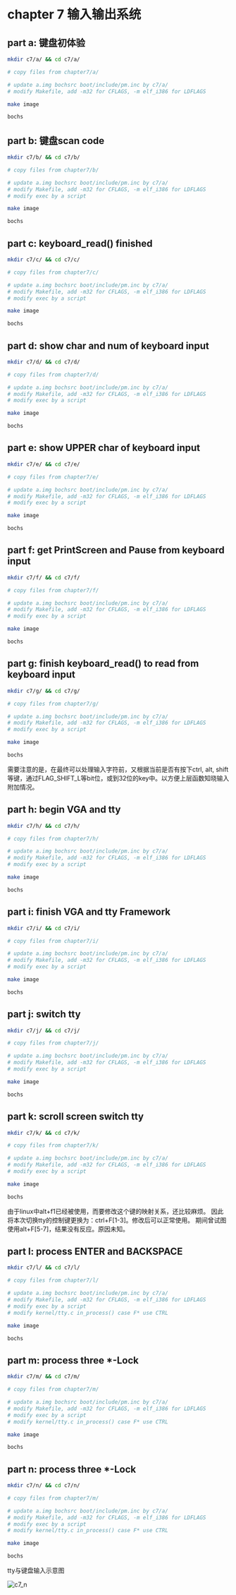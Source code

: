 # chapter 7 输入输出系统

## part a: 键盘初体验

```bash
mkdir c7/a/ && cd c7/a/

# copy files from chapter7/a/

# update a.img bochsrc boot/include/pm.inc by c7/a/
# modify Makefile, add -m32 for CFLAGS, -m elf_i386 for LDFLAGS

make image

bochs

```

## part b: 键盘scan code

```bash
mkdir c7/b/ && cd c7/b/

# copy files from chapter7/b/

# update a.img bochsrc boot/include/pm.inc by c7/a/
# modify Makefile, add -m32 for CFLAGS, -m elf_i386 for LDFLAGS
# modify exec by a script

make image

bochs

```

## part c: keyboard_read() finished

```bash
mkdir c7/c/ && cd c7/c/

# copy files from chapter7/c/

# update a.img bochsrc boot/include/pm.inc by c7/a/
# modify Makefile, add -m32 for CFLAGS, -m elf_i386 for LDFLAGS
# modify exec by a script

make image

bochs

```

## part d: show char and num of keyboard input

```bash
mkdir c7/d/ && cd c7/d/

# copy files from chapter7/d/

# update a.img bochsrc boot/include/pm.inc by c7/a/
# modify Makefile, add -m32 for CFLAGS, -m elf_i386 for LDFLAGS
# modify exec by a script

make image

bochs

```

## part e: show UPPER char of keyboard input

```bash
mkdir c7/e/ && cd c7/e/

# copy files from chapter7/e/

# update a.img bochsrc boot/include/pm.inc by c7/a/
# modify Makefile, add -m32 for CFLAGS, -m elf_i386 for LDFLAGS
# modify exec by a script

make image

bochs

```

## part f: get PrintScreen and Pause from keyboard input

```bash
mkdir c7/f/ && cd c7/f/

# copy files from chapter7/f/

# update a.img bochsrc boot/include/pm.inc by c7/a/
# modify Makefile, add -m32 for CFLAGS, -m elf_i386 for LDFLAGS
# modify exec by a script

make image

bochs

```


## part g: finish keyboard_read() to read from keyboard input

```bash
mkdir c7/g/ && cd c7/g/

# copy files from chapter7/g/

# update a.img bochsrc boot/include/pm.inc by c7/a/
# modify Makefile, add -m32 for CFLAGS, -m elf_i386 for LDFLAGS
# modify exec by a script

make image

bochs

```
需要注意的是，在最终可以处理输入字符前，又根据当前是否有按下ctrl, alt, shift等键，通过FLAG_SHIFT_L等bit位，或到32位的key中。以方便上层函数知晓输入附加情况。



## part h: begin VGA and tty

```bash
mkdir c7/h/ && cd c7/h/

# copy files from chapter7/h/

# update a.img bochsrc boot/include/pm.inc by c7/a/
# modify Makefile, add -m32 for CFLAGS, -m elf_i386 for LDFLAGS
# modify exec by a script

make image

bochs

```


## part i: finish VGA and tty Framework

```bash
mkdir c7/i/ && cd c7/i/

# copy files from chapter7/i/

# update a.img bochsrc boot/include/pm.inc by c7/a/
# modify Makefile, add -m32 for CFLAGS, -m elf_i386 for LDFLAGS
# modify exec by a script

make image

bochs

```



## part j: switch tty 

```bash
mkdir c7/j/ && cd c7/j/

# copy files from chapter7/j/

# update a.img bochsrc boot/include/pm.inc by c7/a/
# modify Makefile, add -m32 for CFLAGS, -m elf_i386 for LDFLAGS
# modify exec by a script

make image

bochs

```



## part k: scroll screen switch tty 

```bash
mkdir c7/k/ && cd c7/k/

# copy files from chapter7/k/

# update a.img bochsrc boot/include/pm.inc by c7/a/
# modify Makefile, add -m32 for CFLAGS, -m elf_i386 for LDFLAGS
# modify exec by a script

make image

bochs

```

由于linux中alt+f1已经被使用，而要修改这个键的映射关系，还比较麻烦。
因此将本次切换tty的控制键更换为：ctrl+F[1-3]。修改后可以正常使用。
期间曾试图使用alt+F[5-7]，结果没有反应。原因未知。


## part l: process ENTER and BACKSPACE

```bash
mkdir c7/l/ && cd c7/l/

# copy files from chapter7/l/

# update a.img bochsrc boot/include/pm.inc by c7/a/
# modify Makefile, add -m32 for CFLAGS, -m elf_i386 for LDFLAGS
# modify exec by a script
# modify kernel/tty.c in_process() case F* use CTRL

make image

bochs

```


## part m: process three *-Lock 

```bash
mkdir c7/m/ && cd c7/m/

# copy files from chapter7/m/

# update a.img bochsrc boot/include/pm.inc by c7/a/
# modify Makefile, add -m32 for CFLAGS, -m elf_i386 for LDFLAGS
# modify exec by a script
# modify kernel/tty.c in_process() case F* use CTRL

make image

bochs

```



## part n: process three *-Lock 

```bash
mkdir c7/n/ && cd c7/n/

# copy files from chapter7/m/

# update a.img bochsrc boot/include/pm.inc by c7/a/
# modify Makefile, add -m32 for CFLAGS, -m elf_i386 for LDFLAGS
# modify exec by a script
# modify kernel/tty.c in_process() case F* use CTRL

make image

bochs

```

tty与键盘输入示意图

![c7_n](https://raw.githubusercontent.com/jungle85gopy/orangeS/master/c7/n/c7_n.png)




